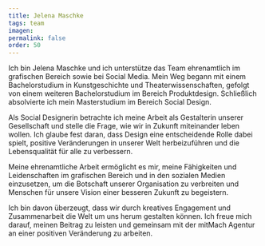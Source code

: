 ```yaml
---
title: Jelena Maschke
tags: team
imagen:
permalink: false
order: 50
---
```


Ich bin Jelena Maschke und ich unterstütze das Team ehrenamtlich im grafischen Bereich sowie bei Social Media. Mein Weg begann mit einem Bachelorstudium in Kunstgeschichte und Theaterwissenschaften, gefolgt von einem weiteren Bachelorstudium im Bereich Produktdesign. Schließlich absolvierte ich mein Masterstudium im Bereich Social Design.

Als Social Designerin betrachte ich meine Arbeit als Gestalterin unserer Gesellschaft und stelle die Frage, wie wir in Zukunft miteinander leben wollen. Ich glaube fest daran, dass Design eine entscheidende Rolle dabei spielt, positive Veränderungen in unserer Welt herbeizuführen und die Lebensqualität für alle zu verbessern.

Meine ehrenamtliche Arbeit ermöglicht es mir, meine Fähigkeiten und Leidenschaften im grafischen Bereich und in den sozialen Medien einzusetzen, um die Botschaft unserer Organisation zu verbreiten und Menschen für unsere Vision einer besseren Zukunft zu begeistern.

Ich bin davon überzeugt, dass wir durch kreatives Engagement und Zusammenarbeit die Welt um uns herum gestalten können. Ich freue mich darauf, meinen Beitrag zu leisten und gemeinsam mit der mitMach Agentur an einer positiven Veränderung zu arbeiten.
